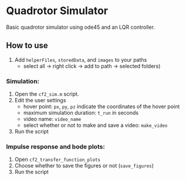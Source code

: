 # Quadrotor Simulator

Basic quadrotor simulator using ode45 and an LQR controller.

## How to use
1. Add `helperFiles`, `storedData`, and `images` to your paths 
    - select all -> right click -> add to path -> selected folders)

### Simulation:
1. Open the `cf2_sim.m` script.
2. Edit the user settings
    - hover point: `px`, `py`, `pz` indicate the coordinates of the hover point
    - maximum simulation duration: `t_run` in seconds
    - video name: `video_name` 
    - select whether or not to make and save a video: `make_video`
3. Run the script

### Impulse response and bode plots:
1. Open `cf2_transfer_function_plots`
2. Choose whether to save the figures or not (`save_figures`)
3. Run the script
